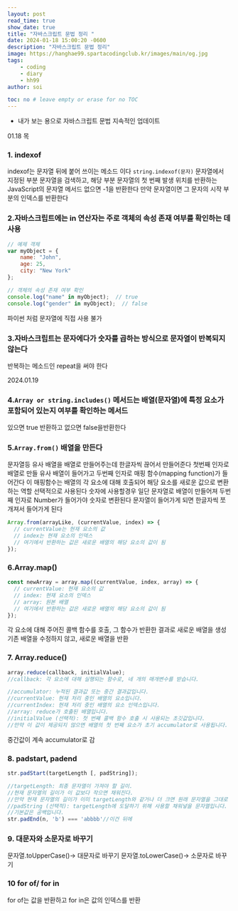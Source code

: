 ```yaml
---
layout: post
read_time: true
show_date: true
title: "자바스크립트 문법 정리 "
date: 2024-01-18 15:00:20 -0600
description: "자바스크립트 문법 정리"
image: https://hanghae99.spartacodingclub.kr/images/main/og.jpg
tags: 
    - coding
    - diary
    - hh99
author: soi

toc: no # leave empty or erase for no TOC
---
```


- 내가 보는 용으로 자바스크립트 문법
지속적인 업데이트

01.18 목
 ### 1. indexof
indexof는 문자열 뒤에 붙어 쓰이는 메소드 이다 `string.indexof(문자)`
문자열에서 지정된 부분 문자열을 검색하고, 해당 부분 문자열의 첫 번째 발생 위치를 반환하는 JavaScript의 문자열 메서드
없으면 -1을 반환한다 
만약 문자열이면 그 문자의 시작 부분의 인덱스를 반환한다 

 ### 2.자바스크립트에는 in 연산자는 주로 객체의 속성 존재 여부를 확인하는 데 사용
```javascript
// 예제 객체
var myObject = {
    name: "John",
    age: 25,
    city: "New York"
};

// 객체의 속성 존재 여부 확인
console.log("name" in myObject);  // true
console.log("gender" in myObject);  // false

```
파이썬 처럼 문자열에 직접 사용 불가

### 3.자바스크립트는 문자에다가 숫자를 곱하는 방식으로 문자열이 반복되지 않는다 
반복하는 메소드인 repeat을 써야 한다

2024.01.19
### 4.`Array or string.includes()` 메서드는 배열(문자열)에 특정 요소가 포함되어 있는지 여부를 확인하는 메서드
있으면 true 반환하고 없으면 false을반환한다 


### 5.`Array.from()` 배열을 만든다
문자열등 유사 배열을 배열로 만들어주는데 한글자씩 끊어서 만들어준다 
첫번째 인자로 배열로 만들 유사 배열이 들어가고 두번째 인자로 매핑 함수(mapping function)가 들어간다
이 매핑함수는 배열의 각 요소에 대해 호출되어 해당 요소를 새로운 값으로 변환하는 역할
선택적으로 사용된다 
숫자에 사용할경우 일단 문자열로 배열이 만들어져 두번째 인자로 Number가 들어가야 숫자로 변환된다
문자열이 들어가게 되면 한글자씩 쪼개져서 들어가게 된다
``` javascript
Array.from(arrayLike, (currentValue, index) => {
  // currentValue는 현재 요소의 값
  // index는 현재 요소의 인덱스
  // 여기에서 반환하는 값은 새로운 배열의 해당 요소의 값이 됨
});

```

### 6.Array.map()
```javascript
const newArray = array.map((currentValue, index, array) => {
  // currentValue: 현재 요소의 값
  // index: 현재 요소의 인덱스
  // array: 원본 배열
  // 여기에서 반환하는 값은 새로운 배열의 해당 요소의 값이 됨
});

```
각 요소에 대해 주어진 콜백 함수를 호출, 그 함수가 반환한 결과로 새로운 배열을 생성
기존 배열을 수정하지 않고, 새로운 배열을 반환

### 7. Array.reduce()
```javascript
array.reduce(callback, initialValue);
//callback: 각 요소에 대해 실행되는 함수로, 네 개의 매개변수를 받습니다.

//accumulator: 누적된 결과값 또는 중간 결과값입니다.
//currentValue: 현재 처리 중인 배열의 요소입니다.
//currentIndex: 현재 처리 중인 배열의 요소 인덱스입니다.
//array: reduce가 호출된 배열입니다.
//initialValue (선택적): 첫 번째 콜백 함수 호출 시 사용되는 초깃값입니다.
//만약 이 값이 제공되지 않으면 배열의 첫 번째 요소가 초기 accumulator로 사용됩니다.
```
중간값이 계속 accumulator로 감

### 8. padstart, padend
```javascript
str.padStart(targetLength [, padString]);

//targetLength: 최종 문자열이 가져야 할 길이.
//현재 문자열의 길이가 이 값보다 작으면 채워진다. 
//만약 현재 문자열의 길이가 이미 targetLength와 같거나 더 크면 원래 문자열을 그대로 반환합니다.
//padString (선택적): targetLength에 도달하기 위해 사용할 채워넣을 문자열입니다. 
//기본값은 공백입니다.
str.padEnd(n, 'b') === 'abbbb'//이건 뒤에
```
### 9. 대문자와 소문자로 바꾸기
문자열.toUpperCase()-> 대문자로 바꾸기
문자열.toLowerCase()-> 소문자로 바꾸기

### 10 for of/ for in
for of는 값을 반환하고 for in은 값의 인덱스를 반환